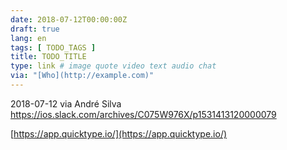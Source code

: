 ```yaml
---
date: 2018-07-12T00:00:00Z
draft: true
lang: en
tags: [ TODO_TAGS ]
title: TODO_TITLE
type: link # image quote video text audio chat
via: "[Who](http://example.com)"
---
```



2018-07-12 via André Silva
https://ios.slack.com/archives/C075W976X/p1531413120000079

[https://app.quicktype.io/](https://app.quicktype.io/)


